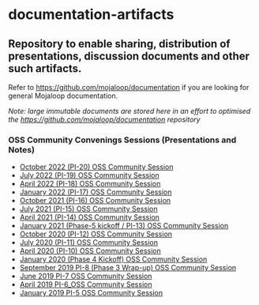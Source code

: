 # documentation-artifacts

Repository to enable sharing, distribution of presentations, discussion documents and other such artifacts.
--

Refer to https://github.com/mojaloop/documentation if you are looking for general Mojaloop documentation.

_Note: large immutable documents are stored here in an effort to optimised the https://github.com/mojaloop/documentation repository_


### OSS Community Convenings Sessions (Presentations and Notes)


- [October 2022 (PI-20) OSS Community Session](./presentations/pi_20_oct_2022)
- [July 2022 (PI-19) OSS Community Session](./presentations/pi_19_july_2022)
- [April 2022 (PI-18) OSS Community Session](./presentations/pi_18_april_2022)
- [January 2022 (PI-17) OSS Community Session](./presentations/pi_17_january_2022)
- [October 2021 (PI-16) OSS Community Session](./presentations/pi_16_october_2021)
- [July 2021 (PI-15) OSS Community Session](./presentations/pi_15_july_2021)
- [April 2021 (PI-14) OSS Community Session](./presentations/pi_14_april_2021)
- [January 2021 (Phase-5 kickoff / PI-13) OSS Community Session](./presentations/January%202021%20Community%20Event)
- [October 2020 (PI-12) OSS Community Session](./presentations/October%202020%20Community%20Event)
- [July 2020 (PI-11) OSS Community Session](./presentations/July%202020%20Community%20Event)
- [April 2020 (PI-10) OSS Community Session](./presentations/April%202020%20Community%20Event)
- [January 2020 (Phase 4 Kickoff) OSS Community Session](./presentations/January%202020%20OSS%20Community%20Session)
- [September 2019 PI-8 (Phase 3 Wrap-up) OSS Community Session](./presentations/September%202019%20PI-8_OSS_community%20session)
- [June 2019 PI-7 OSS Community Session](./presentations/June%202019%20PI-7_OSS_community%20session)
- [April 2019 PI-6_OSS Community Session](./presentations/April%202019%20PI-6_OSS_community%20session/)
- [January 2019 PI-5 OSS Community Session](./presentations/January%202019)

